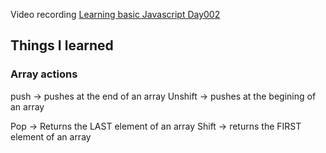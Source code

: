 
Video recording [Learning basic Javascript Day002](https://youtu.be/CUYMCsV7wG0)

## Things I learned

### Array actions

push -> pushes at the end of an array
Unshift -> pushes at the begining of an array

Pop -> Returns the LAST element of an array
Shift -> returns the FIRST element of an array
